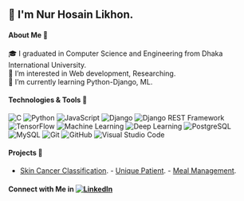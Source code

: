## 👋 I'm Nur Hosain Likhon.

#### About Me 🚀
🎓 I graduated in Computer Science and Engineering from Dhaka International University.  
👀 I’m interested in Web development, Researching.  
🌱 I’m currently learning Python-Django, ML.  

#### Technologies & Tools 🔧

![C](https://img.shields.io/badge/-C-555555?style=flat-square&logo=c)
![Python](https://img.shields.io/badge/-Python-3776AB?style=flat-square&logo=Python)
![JavaScript](https://img.shields.io/badge/-JavaScript-F7DF1E?style=flat-square&logo=javascript&logoColor=black)
![Django](https://img.shields.io/badge/-Django-092E20?style=flat-square&logo=django)
![Django REST Framework](https://img.shields.io/badge/-Django%20REST%20Framework-092E20?style=flat-square&logo=django)
![TensorFlow](https://img.shields.io/badge/-TensorFlow-FF6F00?style=flat-square&logo=tensorflow&logoColor=white)
![Machine Learning](https://img.shields.io/badge/-Machine%20Learning-FF6F00?style=flat-square&logo=TensorFlow&logoColor=white)
![Deep Learning](https://img.shields.io/badge/-Deep%20Learning-FF6F00?style=flat-square&logo=keras&logoColor=white)
![PostgreSQL](https://img.shields.io/badge/-PostgreSQL-336791?style=flat-square&logo=postgresql)
![MySQL](https://img.shields.io/badge/-MySQL-4479A1?style=flat-square&logo=mysql)
![Git](https://img.shields.io/badge/-Git-F05032?style=flat-square&logo=git&logoColor=white)
![GitHub](https://img.shields.io/badge/-GitHub-181717?style=flat-square&logo=github)
![Visual Studio Code](https://img.shields.io/badge/-Visual%20Studio%20Code-007ACC?style=flat-square&logo=visual-studio-code)

#### Projects 🌟

- [Skin Cancer Classification](https://github.com/bithunger/skin_cancer_classification). - [Unique Patient](https://github.com/bithunger/Unique-Patient). - [Meal Management](https://github.com/bithunger/meal_management).

#### Connect with Me in [![LinkedIn](https://img.shields.io/badge/-LinkedIn-blue?style=flat-square&logo=linkedin&logoColor=white&link=https://www.linkedin.com/in/nur-hosain-likhon/)](https://www.linkedin.com/in/nur-hosain-likhon/)

